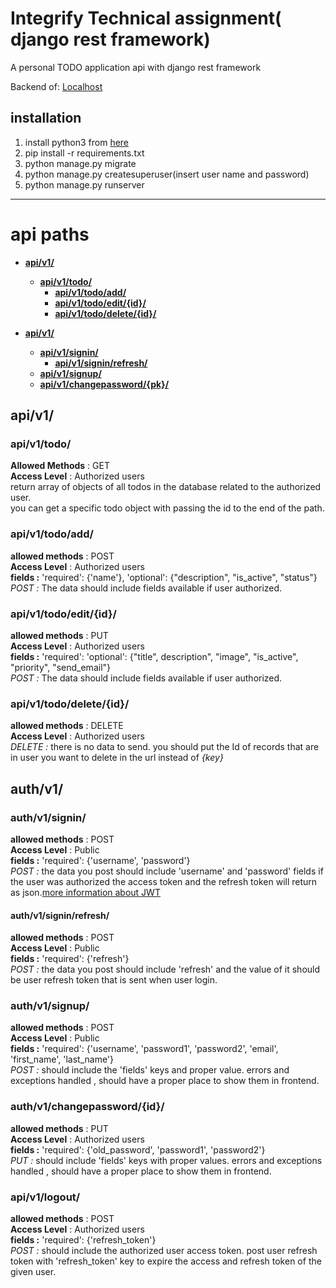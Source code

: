 # Integrify Technical assignment( django rest framework)
A personal TODO application  api with django rest framework

Backend of: [Localhost](https://127.0.0.1:8000/)

## installation
1. install python3 from <a href="https://www.python.or
g/" target="_blank">here</a> 
1. pip install -r requirements.txt
1. python manage.py migrate
1. python manage.py createsuperuser(insert user name and password)
1. python manage.py runserver
---
# api paths
* [**api/v1/**](#apiv1)
	* [**api/v1/todo/**](#apiv1todo)
		* [**api/v1/todo/add/**](#apiv1todoadd) 
		* [**api/v1/todo/edit/{id}/**](#apiv1editpk)
		* [**api/v1/todo/delete/{id}/**](#apiv1deletepk) 


* [**api/v1/**](#authv1)
	* [**api/v1/signin/**](#authv1login)
		* [**api/v1/signin/refresh/**](#authv1loginrefresh)
	* [**api/v1/signup/**](#authv1register)
	* [**api/v1/changepassword/{pk}/**](#authv1change_passwordpk)



## api/v1/
### api/v1/todo/
**Allowed Methods** : GET
<br>**Access Level** : Authorized users
<br>return array of objects of all todos in the database related to the authorized user.
<br>you can get a specific todo object with passing the id to the end of the path.

### api/v1/todo/add/
**allowed methods** : POST
<br>**Access Level** : Authorized users
<br>**fields :** 'required': {'name'}, 'optional': {"description", "is_active", "status"}
<br>*POST :* The data should include fields available if user authorized.

### api/v1/todo/edit/{id}/
**allowed methods** : PUT
<br>**Access Level** : Authorized users
<br>**fields :** 'required': 'optional': {"title", description", "image", "is_active", "priority", "send_email"}
<br>*POST :* The data should include fields available if user authorized.

### api/v1/todo/delete/{id}/
**allowed methods** : DELETE
<br>**Access Level** : Authorized users
<br>*DELETE :* there is no data to send. you should put the Id of records that are in user you want to delete in the url instead of *{key}*


## auth/v1/
### auth/v1/signin/
**allowed methods** : POST
<br>**Access Level** : Public
<br>**fields :** 'required': {'username', 'password'}
<br>*POST :* the data you post should include 'username' and 'password' fields if the user was authorized the access token and the refresh token will return as json.[more information about JWT](https://django-rest-framework-simplejwt.readthedocs.io/en/latest/getting_started.html#usage)

#### auth/v1/signin/refresh/
**allowed methods** : POST
<br>**Access Level** : Public
<br>**fields :** 'required': {'refresh'}
<br>*POST :* the data you post should include 'refresh' and the value of it should be user refresh token that is sent when user login.

### auth/v1/signup/
**allowed methods** : POST
<br>**Access Level** : Public
<br>**fields :** 'required': {'username', 'password1', 'password2', 'email', 'first_name', 'last_name'}
<br>*POST :* should include the 'fields' keys and proper value. errors and exceptions handled , should have a proper place to show them in frontend.

### auth/v1/changepassword/{id}/
**allowed methods** : PUT
<br>**Access Level** : Authorized users
<br>**fields :** 'required': {'old_password', 'password1', 'password2'}
<br>*PUT :* should include 'fields' keys with proper values. errors and exceptions handled , should have a proper place to show them in frontend.



### api/v1/logout/
**allowed methods** : POST
<br>**Access Level** : Authorized users
<br>**fields :** 'required': {'refresh_token'}
<br>*POST :* should include the authorized user access token. post user refresh token with 'refresh_token' key to expire the access and refresh token of the given user.
